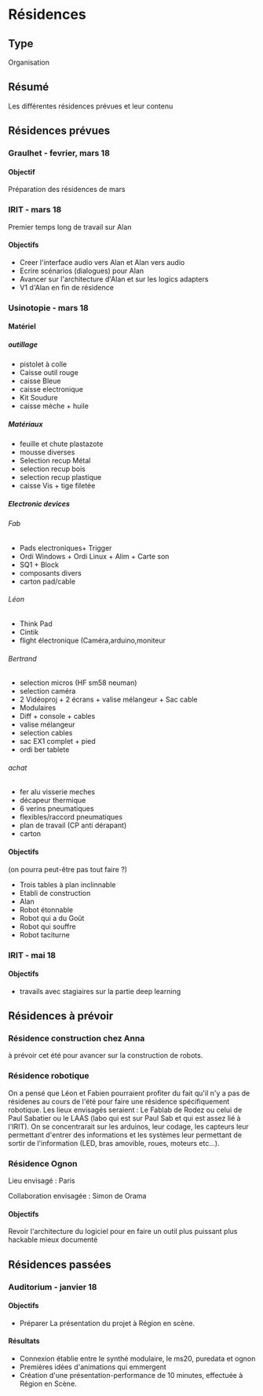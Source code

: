 # Résidences

## Type

Organisation

## Résumé

Les différentes résidences prévues et leur contenu

## Résidences prévues

### Graulhet - fevrier, mars 18

#### Objectif

Préparation des résidences de mars

### IRIT - mars 18

Premier temps long de travail sur Alan

#### Objectifs

- Creer l'interface audio vers Alan et Alan vers audio
- Ecrire scénarios (dialogues) pour Alan
- Avancer sur l'architecture d'Alan et sur les logics adapters
- V1 d'Alan en fin de résidence

### Usinotopie - mars 18

#### Matériel

##### outillage
- pistolet à colle
- Caisse outil rouge
- caisse Bleue
- caisse electronique
- Kit Soudure
- caisse mèche + huile

##### Matériaux
- feuille et chute plastazote
- mousse diverses
- Selection recup Métal
- selection recup bois
- selection recup plastique
- caisse Vis + tige filetée

##### Electronic devices

###### Fab  
- Pads electroniques+ Trigger
- Ordi Windows + Ordi Linux + Alim + Carte son
- SQ1 + Block
- composants divers
- carton pad/cable

###### Léon
- Think Pad
- Cintik
- flight électronique (Caméra,arduino,moniteur

###### Bertrand
- selection micros (HF sm58 neuman)
- selection caméra
- 2 Vidéoproj + 2 écrans + valise mélangeur + Sac cable
- Modulaires
- Diff + console + cables
- valise mélangeur
- selection cables
- sac EX1 complet + pied
- ordi ber tablete

###### achat
- fer alu visserie meches
- décapeur thermique
- 6 verins pneumatiques
- flexibles/raccord pneumatiques
- plan de travail (CP anti dérapant)
- carton

#### Objectifs

(on pourra peut-être pas tout faire ?) 

- Trois tables à plan inclinnable
- Etabli de construction
- Alan
- Robot étonnable
- Robot qui a du Goût
- Robot qui souffre
- Robot taciturne

### IRIT - mai 18

#### Objectifs

- travails avec stagiaires sur la partie deep learning

## Résidences à prévoir

### Résidence construction chez Anna

à prévoir cet été pour avancer sur la construction de robots.

### Résidence robotique

On a pensé que Léon et Fabien pourraient profiter du fait qu'il n'y a pas de résidenes au cours de l'été pour faire une résidence spécifiquement robotique. Les lieux envisagés seraient : Le Fablab de Rodez ou celui de Paul Sabatier ou le LAAS (labo qui est sur Paul Sab et qui est assez lié à l'IRIT). On se concentrarait sur les arduinos, leur codage, les capteurs leur permettant d'entrer des informations et les systèmes leur permettant de sortir de l'information (LED, bras amovible, roues, moteurs etc...).

### Résidence Ognon

Lieu envisagé : Paris

Collaboration envisagée : Simon de Orama

#### Objectifs

Revoir l'architecture du logiciel pour en faire un outil plus puissant plus hackable mieux documenté

## Résidences passées

### Auditorium - janvier 18

#### Objectifs

- Préparer La présentation du projet à Région en scène.

#### Résultats

- Connexion établie entre le synthé modulaire, le ms20, puredata et ognon
- Premières idées d'animations qui emmergent
- Création d'une présentation-performance de 10 minutes, effectuée à Région en Scène.
